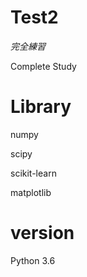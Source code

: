 # Test2
  _完全練習_
  
  Complete Study

# Library
  numpy
  
  scipy
  
  scikit-learn
  
  matplotlib

# version
  Python 3.6

